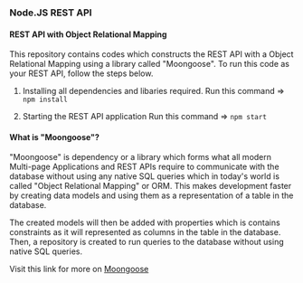 ### Node.JS REST API
#### REST API with Object Relational Mapping
This repository contains codes which constructs the REST API with a Object Relational Mapping using a library called "Moongoose".
To run this code as your REST API, follow the steps below.

1. Installing all dependencies and libaries required.
Run this command => `npm install`

2. Starting the REST API application
Run this command => `npm start`

#### What is "Moongoose"?
"Moongoose" is dependency or a library which forms what all modern Multi-page Applications and REST APIs require to communicate with the database without using any native SQL queries which in today's world is called "Object Relational Mapping" or ORM. This makes development faster by creating data models and using them as a representation of a table in the database.

The created models will then be added with properties which is contains constraints as it will represented as columns in the table in the database. Then, a repository is created to run queries to the database without using native SQL queries.

Visit this link for more on [Moongoose](https://moongoose.org)